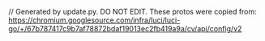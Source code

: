 // Generated by update.py. DO NOT EDIT.
These protos were copied from:
https://chromium.googlesource.com/infra/luci/luci-go/+/67b787417c9b7af78872bdaf19013ec2fb419a9a/cv/api/config/v2
